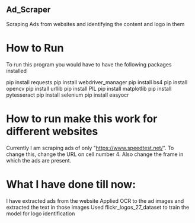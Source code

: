 ## Ad_Scraper
Scraping Ads from websites and identifying the content and logo in them


# How to Run
To run this program you would have to have the following packages installed

pip install requests
pip install webdriver_manager
pip install bs4
pip install opencv
pip install urllib
pip install PIL
pip install matplotlib
pip install pytesseract
pip install selenium
pip install easyocr

# How to run make this work for different websites
Currently I am scraping ads of only "https://www.speedtest.net/".
To change this, change the URL on cell number 4.
Also change the frame in which the ads are present.


# What I have done till now:
I have extracted ads from the website
Applied OCR to the ad images and extracted the text in those images
Used flickr_logos_27_dataset to train the model for logo identification
